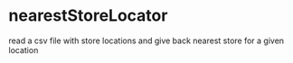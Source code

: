 # nearestStoreLocator
read a csv file with store locations and give back nearest store for a given location
